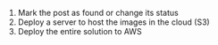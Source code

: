 1. Mark the post as found or change its status
2. Deploy a server to host the images in the cloud (S3)
3. Deploy the entire solution to AWS
